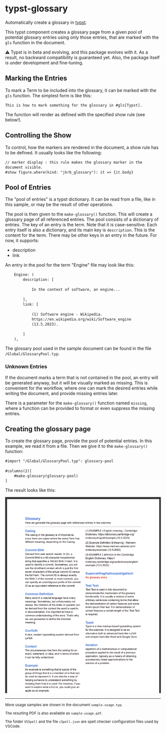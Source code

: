 # typst-glossary

Automatically create a glossary in [typst](https://typst.app/).

This typst component creates a glossary page from a given pool of potential glossary
entries using only those entries, that are marked with the `gls` function in the document.

⚠️ Typst is in beta and evolving, and this package evolves with it. As a result, no
backward compatibility is guaranteed yet. Also, the package itself is under development
and fine-tuning.

## Marking the Entries

To mark a Term to be included into the glossary, it can be marked with the `gls`
function. The simplest form is like this:

```typ
This is how to mark something for the glossary in #gls[Typst].
```

The function will render as defined with the specified show rule (see below!).


## Controlling the Show

To control, how the markers are rendered in the document, a show rule has to be defined. It usually looks like the following:

```typ
// marker display : this rule makes the glossary marker in the document visible.
#show figure.where(kind: "jkrb_glossary"): it => {it.body}
```

## Pool of Entries

The "pool of entries" is a typst dictionary. It can be read from a file, like in this
sample, or may be the result of other operations.

The pool is then given to the `make-glossary()` function. This will create a
glossary page of all referenced entries. The pool consists of a dictionary of entries. The
key of an entry is the term. Note that it is case-sensitive. Each entry itself is also a
dictionary, and its main key is `description`. This is the content for the term. There may
be other keys in an entry in the future. For now, it supports:

- description
- link

An entry in the pool for the term "Engine" file may look like this:

```typ
    Engine: (
        description: [

            In the context of software, an engine...

        ],
        link: [

            (1) Software engine - Wikipedia.
            https://en.wikipedia.org/wiki/Software_engine
            (13.5.2023).

        ]
    ),
```

The glossary pool used in the sample document can be found in the file `/Global/GlossaryPool.typ`.

### Unknown Entries

If the document marks a term that is not contained in the pool, an entry will be generated
anyway, but it will be visually marked as missing. This is convenient for the workflow,
where one can mark the desired entries while writing the document, and provide missing
entries later.

There is a parameter for the `make-glossary()` function named `missing`, where a function
can be provided to format or even suppress the missing entries.

## Creating the glossary page

To create the glossary page, provide the pool of potential entries. In this example, we
read it from a file. Then we give it to the `make-glossary()` function:

```typ
#import "/Global/GlossaryPool.typ": glossary-pool

#columns(2)[
    #make-glossary(glossary-pool)
]
```

The result looks like this:

![Index page](./Global/Pics/Screenshot%20Glossary.png)

<span style="font-size:9pt">
<hr>

More usage samples are shown in the document `sample-usage.typ`.

The resulting PDF is also available as `sample-usage.pdf`.

The folder `VSSpell` and the file `cSpell.json` are spell checker configuration files used
by VSCode.

</span>